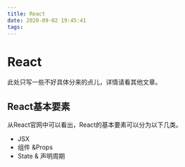 ```yaml
---
title: React
date: 2020-09-02 19:45:41
tags:
---
```


# React
此处只写一些不好具体分来的点儿，详情请看其他文章。

## React基本要素
从React官网中可以看出，React的基本要素可以分为以下几类。
- JSX
- 组件 &Props
- State & 声明周期

